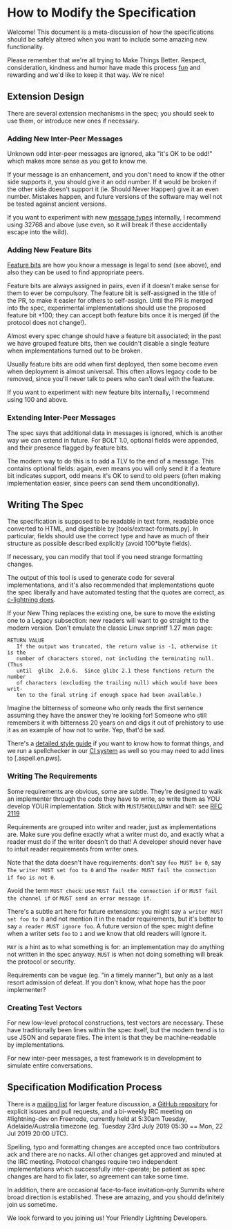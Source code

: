 # How to Modify the Specification

Welcome!  This document is a meta-discussion of how the specifications
should be safely altered when you want to include some amazing new
functionality.

Please remember that we're all trying to Make Things Better.  Respect,
consideration, kindness and humor have made this process
[fun](00-introduction.md#theme-song) and rewarding and we'd like to keep it
that way.  We're nice!

## Extension Design

There are several extension mechanisms in the spec; you should seek to use
them, or introduce new ones if necessary.

### Adding New Inter-Peer Messages

Unknown odd inter-peer messages are ignored, aka "it's OK to be odd!"
which makes more sense as you get to know me.

If your message is an enhancement, and you don't need to know if the other
side supports it, you should give it an odd number.  If it would be broken
if the other side doesn't support it (ie. Should Never Happen) give it an
even number.  Mistakes happen, and future versions of the software may well
not be tested against ancient versions.

If you want to experiment with new [message types](01-messaging.md#lightning-message-format) internally, I recommend
using 32768 and above (use even, so it will break if these accidentally
escape into the wild).

### Adding New Feature Bits

[Feature bits](01-messaging.md#the-init-message) are how you know a message is legal to send (see above), and
also they can be used to find appropriate peers.

Feature bits are always assigned in pairs, even if it doesn't make sense
for them to ever be compulsory.  The feature bit is self-assigned in the
title of the PR, to make it easier for others to self-assign.  Until the PR
is merged into the spec, experimental implementations should use the proposed
feature bit +100; they can accept both feature bits once it is merged (if
the protocol does not change!).

Almost every spec change should have a feature bit associated; in the past
we have grouped feature bits, then we couldn't disable a single feature
when implementations turned out to be broken.

Usually feature bits are odd when first deployed, then some become even
when deployment is almost universal.  This often allows legacy code to be
removed, since you'll never talk to peers who can't deal with the feature.

If you want to experiment with new feature bits internally, I recommend
using 100 and above.

### Extending Inter-Peer Messages

The spec says that additional data in messages is ignored, which is another
way we can extend in future.  For BOLT 1.0, optional fields were appended,
and their presence flagged by feature bits.

The modern way to do this is to add a TLV to the end of a message.  This
contains optional fields: again, even means you will only send it if a
feature bit indicates support, odd means it's OK to send to old peers
(often making implementation easier, since peers can send them
unconditionally).

## Writing The Spec

The specification is supposed to be readable in text form, readable once
converted to HTML, and digestible by [tools/extract-formats.py].  In
particular, fields should use the correct type and have as much of their
structure as possible described explicitly (avoid 100*byte fields).

If necessary, you can modify that tool if you need strange formatting
changes.

The output of this tool is used to generate code for several
implementations, and it's also recommended that implementations quote the
spec liberally and have automated testing that the quotes are correct, as
[c-lightning
does](https://github.com/ElementsProject/lightning/blob/master/tools/check-bolt.c).

If your New Thing replaces the existing one, be sure to move the existing
one to a Legacy subsection: new readers will want to go straight to the
modern version.  Don't emulate the classic Linux snprintf 1.27 man page:

    RETURN VALUE
       If the output was truncated, the return value is -1, otherwise it is the
       number of characters stored, not including the terminating null.   (Thus
       until  glibc  2.0.6.  Since glibc 2.1 these functions return the  number
       of characters (excluding the trailing null) which would have been  writ‐
       ten to the final string if enough space had been available.)

Imagine the bitterness of someone who only reads the first sentence
assuming they have the answer they're looking for!  Someone who still
remembers it with bitterness 20 years on and digs it out of prehistory
to use it as an example of how not to write.  Yep, that'd be sad.

There's a [detailed style guide](.copy-edit-stylesheet-checklist.md) if you
want to know how to format things, and we run a spellchecker in our [CI
system](.travis.yml) as well so you may need to add lines to
[.aspell.en.pws].

### Writing The Requirements

Some requirements are obvious, some are subtle.  They're designed to walk
an implementer through the code they have to write, so write them as YOU
develop YOUR implementation.  Stick with `MUST`/`SHOULD`/`MAY` and `NOT`:
see [RFC 2119](https://www.ietf.org/rfc/rfc2119.txt)

Requirements are grouped into writer and reader, just as implementations
are.  Make sure you define exactly what a writer must do, and exactly what
a reader must do if the writer doesn't do that!  A developer should
never have to intuit reader requirements from writer ones.

Note that the data doesn't have requirements: don't say `foo MUST be 0`,
say `The writer MUST set foo to 0` and `The reader MUST fail the connection
if foo is not 0`.

Avoid the term `MUST check`: use `MUST fail the connection if` or `MUST
fail the channel if` or `MUST send an error message if`.

There's a subtle art here for future extensions: you might say `a writer
MUST set foo to 0` and not mention it in the reader requirements, but it's
better to say `a reader MUST ignore foo`.  A future version of the spec
might define when a writer sets `foo` to `1` and we know that old readers
will ignore it.

`MAY` is a hint as to what something is for: an implementation may do
anything not written in the spec anyway.  `MUST` is when not doing
something will break the protocol or security.

Requirements can be vague (eg. "in a timely manner"), but only as a last
resort admission of defeat.  If you don't know, what hope has the poor
implementer?

### Creating Test Vectors

For new low-level protocol constructions, test vectors are necessary.
These have traditionally been lines within the spec itself, but the modern
trend is to use JSON and separate files.  The intent is that they be
machine-readable by implementations.

For new inter-peer messages, a test framework is in development to simulate
entire conversations.

## Specification Modification Process

There is a [mailing
list](https://lists.linuxfoundation.org/mailman/listinfo/lightning-dev)
for larger feature discussion, a [GitHub
repository](https://github.com/lightningnetwork/lightning-rfc) for
explicit issues and pull requests, and a bi-weekly IRC meeting on
#lightning-dev on Freenode, currently held at 5:30am Tuesday, 
Adelaide/Australia timezone (eg. Tuesday 23rd July 2019 05:30 == Mon, 22
Jul 2019 20:00 UTC).

Spelling, typo and formatting changes are accepted once two contributors
ack and there are no nacks.  All other changes get approved and minuted at
the IRC meeting.  Protocol changes require two independent implementations
which successfully inter-operate; be patient as spec changes are hard to
fix later, so agreement can take some time.

In addition, there are occasional face-to-face invitation-only Summits
where broad direction is established.  These are amazing, and you should
definitely join us sometime.

We look forward to you joining us!
Your Friendly Lightning Developers.
